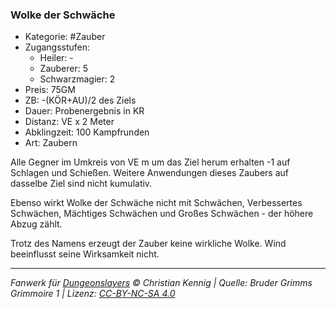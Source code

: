 ### Wolke der Schwäche

- Kategorie: #Zauber
- Zugangsstufen:
  - Heiler: -
  - Zauberer: 5
  - Schwarzmagier: 2
- Preis: 75GM
- ZB: -(KÖR+AU)/2 des Ziels
- Dauer: Probenergebnis in KR
- Distanz: VE x 2 Meter
- Abklingzeit: 100 Kampfrunden
- Art: Zaubern

Alle Gegner im Umkreis von VE m um das Ziel herum erhalten -1 auf Schlagen und Schießen. Weitere Anwendungen dieses Zaubers auf dasselbe Ziel sind nicht kumulativ.

Ebenso wirkt Wolke der Schwäche nicht mit Schwächen, Verbessertes Schwächen, Mächtiges Schwächen und Großes Schwächen - der höhere Abzug zählt.

Trotz des Namens erzeugt der Zauber keine wirkliche Wolke. Wind beeinflusst seine Wirksamkeit nicht.

---

_Fanwerk für [Dungeonslayers](https://www.dungeonslayers.net/) © Christian Kennig | Quelle: Bruder Grimms Grimmoire 1 | Lizenz: [CC-BY-NC-SA 4.0](https://creativecommons.org/licenses/by-nc-sa/4.0/deed.de)_
